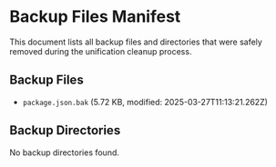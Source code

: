 # Backup Files Manifest

This document lists all backup files and directories that were safely removed during the unification cleanup process.

## Backup Files

- `package.json.bak` (5.72 KB, modified: 2025-03-27T11:13:21.262Z)

## Backup Directories

No backup directories found.